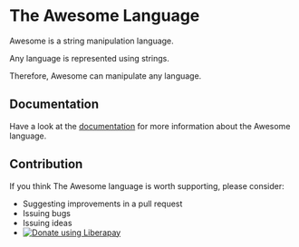 # The Awesome Language

Awesome is a string manipulation language.

Any language is represented using strings.

Therefore, Awesome can manipulate any language.

## Documentation

Have a look at the [documentation](https://gitlab.com/awesome-language/awesome-library/wikis/Home) for more information about the Awesome language.

## Contribution

If you think The Awesome language is worth supporting, please consider:
- Suggesting improvements in a pull request
- Issuing bugs
- Issuing ideas
- <noscript><a href="https://liberapay.com/Abstrack/donate"><img alt="Donate using Liberapay" src="https://liberapay.com/assets/widgets/donate.svg"></a></noscript>